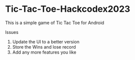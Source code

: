 # Tic-Tac-Toe-Hackcodex2023
This is a simple game of Tic Tac Toe for Android

Issues
1. Update the UI to a better version
2. Store the Wins and lose record
3. Add any more features you like 
